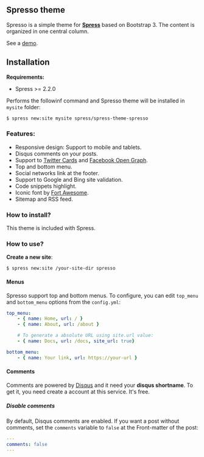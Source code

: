 ## Spresso theme

Spresso is a simple theme for **[Spress](http://spress.yosymfony.com)**
based on Bootstrap 3. The content is organized in one central column.

See a [demo](http://yosymfony.github.io/Spress-example/).

## Installation

**Requirements:**
* Spress >= 2.2.0

Performs the followinf command and Spresso theme will be
installed in `mysite` folder:

```bash
$ spress new:site mysite spress/spress-theme-spresso
```

### Features:

* Responsive design: Support to mobile and tablets.
* Disqus comments on your posts.
* Support to [Twitter Cards](https://dev.twitter.com/docs/cards) and [Facebook Open Graph](https://developers.facebook.com/docs/opengraph/).
* Top and bottom menu.
* Social networks link at the footer.
* Support to Google and Bing site validation.
* Code snippets highlight.
* Iconic font by [Fort Awesome](http://fortawesome.github.io/Font-Awesome).
* Sitemap and RSS feed.

### How to install?

This theme is included with Spress.

### How to use?

**Create a new site**:

`$ spress new:site /your-site-dir spresso`

#### Menus

Spresso support top and bottom menus. To configure, you can edit
`top_menu` and `bottom_menu` options from the `config.yml`:

```yaml
top_menu:
    - { name: Home, url: / }
    - { name: About, url: /about }

    # To generate a absolute URL using site.url value:
    - { name: Docs, url: /docs, site_url: true}

bottom_menu:
    - { name: Your link, url: https://your-url }
```

#### Comments

Comments are powered by [Disqus](disqus.com) and it need your
**disqus shortname**. To get it, you need create a account at this service.
It's free.

##### Disable comments

By default, Disqus comments are enabled. If you want a post without comments, set
the `comments` variable to `false` at the Front-matter of the post:

```yaml
---
comments: false
---
```

